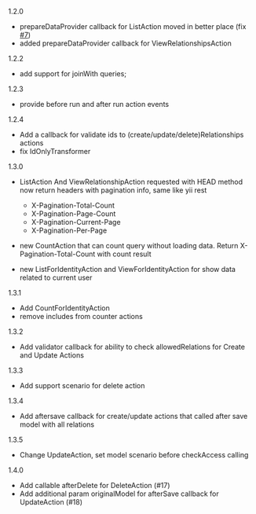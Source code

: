 1.2.0  
  - prepareDataProvider callback for ListAction moved in better place (fix [#7](https://github.com/Insolita/yii2-fractal/pull/8))
  - added prepareDataProvider callback for ViewRelationshipsAction
  
1.2.2 
  - add support for joinWith queries;
  
1.2.3
  - provide before run and after run action events
  
1.2.4
 - Add a callback for validate ids to (create/update/delete)Relationships actions
 - fix IdOnlyTransformer

1.3.0
 - ListAction And ViewRelationshipAction requested with HEAD method now return headers with pagination info, same 
   like yii rest 
    - X-Pagination-Total-Count
    - X-Pagination-Page-Count
    - X-Pagination-Current-Page
    - X-Pagination-Per-Page
   
 - new CountAction that can count query without loading data. Return X-Pagination-Total-Count with count result

 - new ListForIdentityAction and ViewForIdentityAction for show data related to current user

1.3.1
  - Add CountForIdentityAction
  - remove includes from counter actions

1.3.2
  - Add validator callback for ability to check allowedRelations for Create and Update Actions

1.3.3
 - Add support scenario for delete action

1.3.4
 - Add aftersave callback for create/update actions that called after save model with all relations

1.3.5
 - Change UpdateAction, set model scenario before checkAccess calling

1.4.0
 - Add callable afterDelete for DeleteAction (#17)
 - Add additional param originalModel for afterSave callback for UpdateAction (#18)